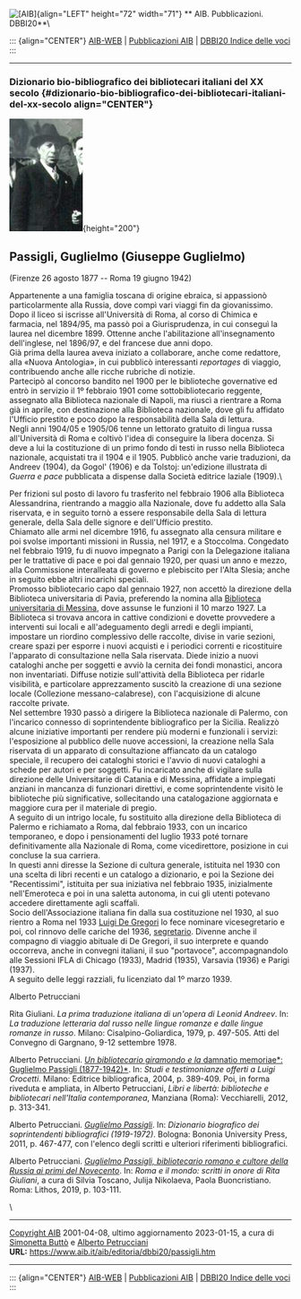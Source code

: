 ![\[AIB\]](/aib/wi/aibv72.gif){align="LEFT" height="72" width="71"}
** AIB. Pubblicazioni. DBBI20**\

::: {align="CENTER"}
[AIB-WEB](/) \| [Pubblicazioni AIB](/pubblicazioni/) \| [DBBI20 Indice
delle voci](dbbi20.htm)
:::

------------------------------------------------------------------------

### Dizionario bio-bibliografico dei bibliotecari italiani del XX secolo {#dizionario-bio-bibliografico-dei-bibliotecari-italiani-del-xx-secolo align="CENTER"}

![\[Ritratto\]](passigli.jpg){height="200"}

## Passigli, Guglielmo (Giuseppe Guglielmo)

(Firenze 26 agosto 1877 -- Roma 19 giugno 1942)

Appartenente a una famiglia toscana di origine ebraica, si appassionò
particolarmente alla Russia, dove compì vari viaggi fin da giovanissimo.
Dopo il liceo si iscrisse all\'Università di Roma, al corso di Chimica e
farmacia, nel 1894/95, ma passò poi a Giurisprudenza, in cui conseguì la
laurea nel dicembre 1899. Ottenne anche l\'abilitazione
all\'insegnamento dell\'inglese, nel 1896/97, e del francese due anni
dopo.\
Già prima della laurea aveva iniziato a collaborare, anche come
redattore, alla «Nuova Antologia», in cui pubblicò interessanti
*reportages* di viaggio, contribuendo anche alle ricche rubriche di
notizie.\
Partecipò al concorso bandito nel 1900 per le biblioteche governative ed
entrò in servizio il 1º febbraio 1901 come sottobibliotecario reggente,
assegnato alla Biblioteca nazionale di Napoli, ma riuscì a rientrare a
Roma già in aprile, con destinazione alla Biblioteca nazionale, dove gli
fu affidato l\'Ufficio prestito e poco dopo la responsabilità della Sala
di lettura.\
Negli anni 1904/05 e 1905/06 tenne un lettorato gratuito di lingua russa
all\'Università di Roma e coltivò l\'idea di conseguire la libera
docenza. Si deve a lui la costituzione di un primo fondo di testi in
russo nella Biblioteca nazionale, acquistati tra il 1904 e il 1905.
Pubblicò anche varie traduzioni, da Andreev (1904), da Gogol\' (1906) e
da Tolstoj: un\'edizione illustrata di *Guerra e pace* pubblicata a
dispense dalla Società editrice laziale (1909).\

Per frizioni sul posto di lavoro fu trasferito nel febbraio 1906 alla
Biblioteca Alessandrina, rientrando a maggio alla Nazionale, dove fu
addetto alla Sala riservata, e in seguito tornò a essere responsabile
della Sala di lettura generale, della Sala delle signore e dell\'Ufficio
prestito.\
Chiamato alle armi nel dicembre 1916, fu assegnato alla censura militare
e poi svolse importanti missioni in Russia, nel 1917, e a Stoccolma.
Congedato nel febbraio 1919, fu di nuovo impegnato a Parigi con la
Delegazione italiana per le trattative di pace e poi dal gennaio 1920,
per quasi un anno e mezzo, alla Commissione interalleata di governo e
plebiscito per l\'Alta Slesia; anche in seguito ebbe altri incarichi
speciali.\
Promosso bibliotecario capo dal gennaio 1927, non accettò la direzione
della Biblioteca universitaria di Pavia, preferendo la nomina alla
[Biblioteca universitaria di Messina](/aib/stor/teche/me-uni.htm), dove
assunse le funzioni il 10 marzo 1927. La Biblioteca si trovava ancora in
cattive condizioni e dovette provvedere a interventi sui locali e
all\'adeguamento degli arredi e degli impianti, impostare un riordino
complessivo delle raccolte, divise in varie sezioni, creare spazi per
esporre i nuovi acquisti e i periodici correnti e ricostituire
l\'apparato di consultazione nella Sala riservata. Diede inizio a nuovi
cataloghi anche per soggetti e avviò la cernita dei fondi monastici,
ancora non inventariati. Diffuse notizie sull\'attività della Biblioteca
per ridarle visibilità, e particolare apprezzamento suscitò la creazione
di una sezione locale (Collezione messano-calabrese), con
l\'acquisizione di alcune raccolte private.\
Nel settembre 1930 passò a dirigere la Biblioteca nazionale di Palermo,
con l\'incarico connesso di soprintendente bibliografico per la Sicilia.
Realizzò alcune iniziative importanti per rendere più moderni e
funzionali i servizi: l\'esposizione al pubblico delle nuove accessioni,
la creazione nella Sala riservata di un apparato di consultazione
affiancato da un catalogo speciale, il recupero dei cataloghi storici e
l\'avvio di nuovi cataloghi a schede per autori e per soggetti. Fu
incaricato anche di vigilare sulla direzione delle Universitarie di
Catania e di Messina, affidate a impiegati anziani in mancanza di
funzionari direttivi, e come soprintendente visitò le biblioteche più
significative, sollecitando una catalogazione aggiornata e maggiore cura
per il materiale di pregio.\
A seguito di un intrigo locale, fu sostituito alla direzione della
Biblioteca di Palermo e richiamato a Roma, dal febbraio 1933, con un
incarico temporaneo, e dopo i pensionamenti del luglio 1933 poté tornare
definitivamente alla Nazionale di Roma, come vicedirettore, posizione in
cui concluse la sua carriera.\
In questi anni diresse la Sezione di cultura generale, istituita nel
1930 con una scelta di libri recenti e un catalogo a dizionario, e poi
la Sezione dei \"Recentissimi\", istituita per sua iniziativa nel
febbraio 1935, inizialmente nell\'Emeroteca e poi in una saletta
autonoma, in cui gli utenti potevano accedere direttamente agli
scaffali.\
Socio dell\'Associazione italiana fin dalla sua costituzione nel 1930,
al suo rientro a Roma nel 1933 [Luigi De Gregori](degregori.htm) lo fece
nominare vicesegretario e poi, col rinnovo delle cariche del 1936,
[segretario](/aib/stor/cariche30.htm). Divenne anche il compagno di
viaggio abituale di De Gregori, il suo interprete e quando occorreva,
anche in convegni italiani, il suo \"portavoce\", accompagnandolo alle
Sessioni IFLA di Chicago (1933), Madrid (1935), Varsavia (1936) e Parigi
(1937).\
A seguito delle leggi razziali, fu licenziato dal 1º marzo 1939.

Alberto Petrucciani

Rita Giuliani. *La prima traduzione italiana di un\'opera di Leonid
Andreev*. In: *La traduzione letteraria dal russo nelle lingue romanze e
dalle lingue romanze in russo*. Milano: Cisalpino-Goliardica, 1979, p.
497-505. Atti del Convegno di Gargnano, 9-12 settembre 1978.

Alberto Petrucciani. [*Un bibliotecario giramondo e la* damnatio
memoriae*: Guglielmo Passigli
(1877-1942)*](/aib/stor/contr/petruc2.htm). In: *Studi e testimonianze
offerti a Luigi Crocetti*. Milano: Editrice bibliografica, 2004, p.
389-409. Poi, in forma riveduta e ampliata, in Alberto Petrucciani,
*Libri e libertà: biblioteche e bibliotecari nell\'Italia
contemporanea*, Manziana (Roma): Vecchiarelli, 2012, p. 313-341.

Alberto Petrucciani. *[Guglielmo
Passigli](https://www.academia.edu/12370868/Guglielmo_Passigli)*. In:
*Dizionario biografico dei soprintendenti bibliografici (1919-1972)*.
Bologna: Bononia University Press, 2011, p. 467-477, con l\'elenco degli
scritti e ulteriori riferimenti bibliografici.

Alberto Petrucciani. [*Guglielmo Passigli, bibliotecario romano e
cultore della Russia ai primi del
Novecento*](https://www.academia.edu/39952783/Guglielmo_Passigli_bibliotecario_romano_e_cultore_della_Russia_ai_primi_del_Novecento).
In: *Roma e il mondo: scritti in onore di Rita Giuliani*, a cura di
Silvia Toscano, Julija Nikolaeva, Paola Buoncristiano. Roma: Lithos,
2019, p. 103-111.

\

------------------------------------------------------------------------

[Copyright AIB](/su-questo-sito/dichiarazione-di-copyright-aib-web/)
2001-04-08, ultimo aggiornamento 2023-01-15, a cura di [Simonetta
Buttò](/aib/redazione3.htm) e [Alberto
Petrucciani](/su-questo-sito/redazione-aib-web/)\
**URL:** https://www.aib.it/aib/editoria/dbbi20/passigli.htm

------------------------------------------------------------------------

::: {align="CENTER"}
[AIB-WEB](/) \| [Pubblicazioni AIB](/pubblicazioni/) \| [DBBI20 Indice
delle voci](dbbi20.htm)
:::
